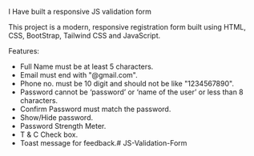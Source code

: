 I Have built a responsive JS validation form

This project is a modern, responsive registration form built using HTML, CSS, BootStrap, Tailwind CSS and JavaScript.

Features:
- Full Name must be at least 5 characters.
- Email must end with "@gmail.com".
- Phone no. must be 10 digit and should not be like "1234567890".
- Password cannot be ‘password’ or ‘name of the user’ or less than 8 characters.
- Confirm Password must match the password.
- Show/Hide password.
- Password Strength Meter.
- T & C Check box.
- Toast message for feedback.#   J S - V a l i d a t i o n - F o r m  
 